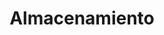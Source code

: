 ---
layout: default
title: Almacenamiento
has_children: true
parent: Bases de Datos
grand_parent: Taxonomía
---